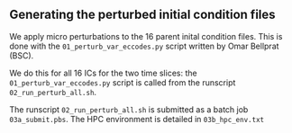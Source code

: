 ## Generating the perturbed initial condition files

We apply micro perturbations to the 16 parent inital condition files. This is done with the `01_perturb_var_eccodes.py` script written by Omar Bellprat (BSC). 

We do this for all 16 ICs for the two time slices: the `01_perturb_var_eccodes.py` script is called from the runscript `02_run_perturb_all.sh`. 

The runscript `02_run_perturb_all.sh` is submitted as a batch job `03a_submit.pbs`. The HPC environment is detailed in `03b_hpc_env.txt`